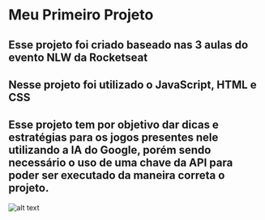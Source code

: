 # Meu Primeiro Projeto  

## Esse projeto foi criado baseado nas 3 aulas do evento NLW da Rocketseat

## Nesse projeto foi utilizado o JavaScript, HTML e CSS

## Esse projeto tem por objetivo dar dicas e estratégias para os jogos presentes nele utilizando a IA do Google, porém sendo necessário o uso de uma chave da API para poder ser executado da maneira correta o projeto.

![alt text](image.png)
